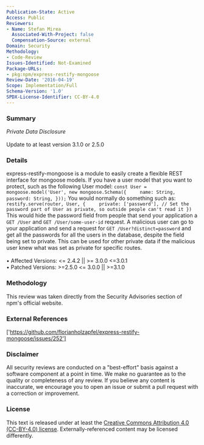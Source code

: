 ```yaml
---
Publication-State: Active
Access: Public
Reviewers:
- Name: Stefan Mirea
  Associated-With-Project: false
  Compensation-Source: external
Domain: Security
Methodology:
- Code-Review
Issues-Identified: Not-Examined
Package-URLs:
- pkg:npm/express-restify-mongoose
Review-Date: '2016-04-19'
Scope: Implementation/Full
Schema-Version: '1.0'
SPDX-License-Identifier: CC-BY-4.0
---
```

### Summary
*Private Data Disclosure*<br><br>Update to at least version 3.1.0 or 2.5.0
### Details
express-restify-mongoose is a module to easily create a flexible REST interface for mongoose models.  If you have a user model that you want to protect, such as the following User model: ``` const User = mongoose.model('User', new mongoose.Schema({     name: String,     password: String, })); ```  You would normally do something such as: ``` restify.serve(router, User, {     private: ['password'], // Set the password part of User as private, so outside people can't read it }) ```  This would hide the password field from people that send your application a `GET /User` and `GET /User/some-user-id` request.   A malicious user can go to your application and send a request for `GET /User?distinct=password` and get all the passwords for all the users in the database, despite the field being set to private. This can be used for other private data if the malicious user knew what was set as private for specific routes.
<br><br>• Affected Versions: <= 2.4.2 || >= 3.0.0 <=3.0.1
<br>• Patched Versions: >=2.5.0 <= 3.0.0 || >=3.1.0
### Methodology
This review was taken directly from the Security Advisories section of npm's official website.
### External References
['https://github.com/florianholzapfel/express-restify-mongoose/issues/252']
### Disclaimer
All security reviews are conducted on a "best-effort" basis against a software component at a point in time. We make no guarantee as to the quality or completeness of any review. If you believe any content is inaccurate, we encourage you to open an issue or submit a pull request with a correction or improvement.
### License
This text is released under at least the [Creative Commons Attribution 4.0 (CC-BY-4.0) license](https://creativecommons.org/licenses/by/4.0/legalcode.txt). Externally-referenced content may be licensed differently.
